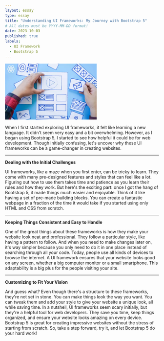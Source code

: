 ```yaml
---
layout: essay
type: essay
title: "Understanding UI Frameworks: My Journey with Bootstrap 5"
# All dates must be YYYY-MM-DD format!
date: 2023-10-03
published: true
labels:
  - UI Framework
  - Bootstrap 5
---
```


<img width="300px" class="rounded float-start pe-4" src="../img/UI.webp">



When I first started exploring UI frameworks, it felt like learning a new language. It didn't seem very easy and a bit overwhelming. However, as I began using Bootstrap 5, I started to see how helpful it could be for web development.
Though initially confusing, let's uncover why these UI frameworks can be a game-changer in creating websites.





---

**Dealing with the Initial Challenges**


UI frameworks, like a maze when you first enter, can be tricky to learn. They come with many pre-designed features and styles that can feel like a lot. Figuring out how to use them takes time and patience as you learn their rules and how they work.
But here's the exciting part: once I got the hang of Bootstrap 5, it made things much easier and enjoyable. Think of it like having a set of pre-made building blocks. You can create a fantastic webpage in a fraction of the time it would take if you started using only HTML and CSS from scratch.

---

**Keeping Things Consistent and Easy to Handle**

One of the great things about these frameworks is how they make your website look neat and professional. They follow a particular style, like having a pattern to follow. And when you need to make changes later on, it's way simpler because you only need to do it in one place instead of searching through all your code.
Today, people use all kinds of devices to browse the internet. A UI framework ensures that your website looks good on any screen, whether a big computer monitor or a small smartphone. This adaptability is a big plus for the people visiting your site.

---

**Customizing to Fit Your Vision**

And guess what? Even though there's a structure to these frameworks, they're not set in stone. You can make things look the way you want. You can tweak them and add your style to give your website a unique look, all while saving time.
In a nutshell, UI frameworks seem scary initially, but they're a helpful tool for web developers. They save you time, keep things organized, and ensure your website looks amazing on every device. Bootstrap 5 is great for creating impressive websites without the stress of starting from scratch.
So, take a step forward, try it, and let Bootstrap 5 do your hard work!
